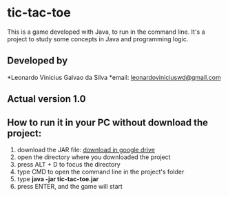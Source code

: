 # tic-tac-toe

This is a game developed with Java, to run in the command line. It's a project to study 
some concepts in Java and programming logic.

## Developed by

*Leonardo Vinicius Galvao da Silva
*email: leonardoviniciuswd@gmail.com

## Actual version 1.0

## How to run it in your PC without download the project:

1. download the JAR file: [download in google drive](https://drive.google.com/drive/u/0/folders/1kGJs1XADcKVaQKi9HTL93eWJRhwkXqtU)
2. open the directory where you downloaded the project
3. press ALT + D to focus the directory
4. type CMD to open the command line in the project's folder
5. type **java -jar tic-tac-toe.jar**
6. press ENTER, and the game will start